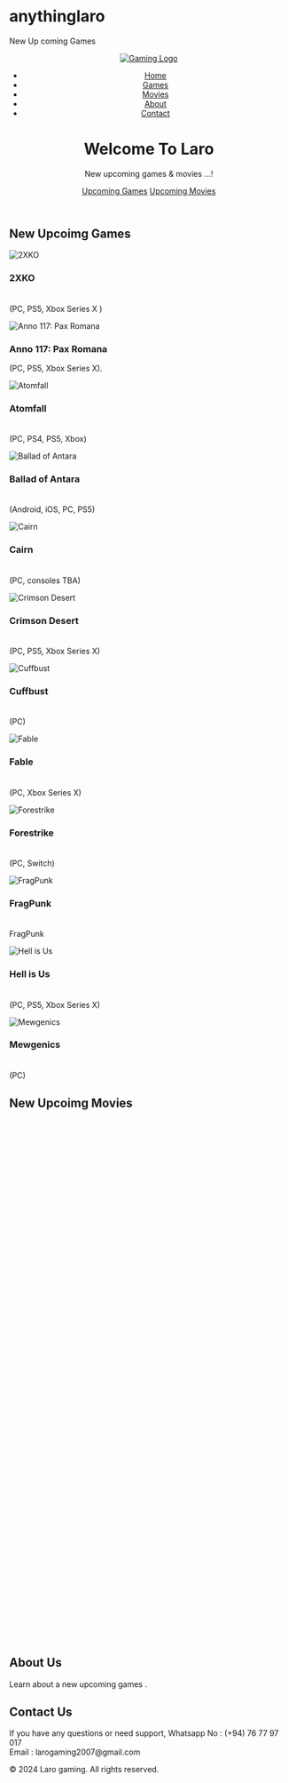 # anythinglaro
New Up coming Games
<!DOCTYPE html>
<html lang="en">
<head>
    <meta charset="UTF-8">
    <meta name="viewport" content="width=device-width, initial-scale=1.0">
    <title>LARO | New Upcoming Games & Movies</title>
    <link rel="stylesheet" href=".css"> <!-- Link to the CSS file -->
</head>
<body>
    <header>
        <nav class="navbar">
            <div class="container">
                <a href="#" class="logo">
                    <img src="Halo Logo 1.jpg" alt="Gaming Logo"> <!-- Replace with your logo -->
                </a>
                <ul class="nav-links">
                    <li><a href="#home">Home</a></li>
                    <li><a href="#games">Games</a></li>
                    <li><a href="#movies">Movies</a></li>
                    <li><a href="#about">About</a></li>
                    <li><a href="#contact">Contact</a></li>
                </ul>
            </div>
        </nav>
        <div class="hero">
            <h1>Welcome To Laro</h1>
            <p>New upcoming games & movies ...!</p>
            <a href="#games" class="cta-button">Upcoming Games</a>
            <a href="#movies" class="cta-button">Upcoming Movies</a>
        </div>
    </header>
    <main>
        <section id="games" class="games-section">
            <div class="container">
                <h2>New Upcoimg Games</h2>
                <div class="game-card">
                    <img src="2XKO.webp" alt="2XKO"> 
                    <h3>2XKO <br> <br> </h3>
                    <p> (PC, PS5, Xbox Series X )</p>
                </div>
                <div class="game-card">
                    <img src="Anno 117 Pax Romana.jpg" alt="Anno 117: Pax Romana">
                    <h3>Anno 117: Pax Romana</h3>
                    <p>(PC, PS5, Xbox Series X).</p>
                </div>
                <div class="game-card">
                    <img src="Atomfall.webp" alt="Atomfall ">
                    <h3>Atomfall <br> <br></h3>
                    <p>(PC, PS4, PS5, Xbox)</p>
                </div>
                <div class="game-card">
                    <img src="Ballad of Antara.jpg" alt="Ballad of Antara">
                    <h3>Ballad of Antara<br> <br></h3>
                    <p>(Android, iOS, PC, PS5)</p>
                </div>
                <div class="game-card">
                    <img src="Cairn.jpg" alt="Cairn">
                    <h3>Cairn<br> <br></h3>
                    <p>(PC, consoles TBA)</p>
                </div>
                <div class="game-card">
                    <img src="Crimson Desert.jpg" alt="Crimson Desert">
                    <h3>Crimson Desert <br> <br></h3>
                    <p> (PC, PS5, Xbox Series X)</p>
                </div>
                <div class="game-card">
                    <img src="Cuffbust.webp" alt="Cuffbust">
                    <h3>Cuffbust <br> <br></h3>
                    <p>(PC)</p>
                </div>
                <div class="game-card">
                    <img src="Fable.jpg" alt="Fable">
                    <h3>Fable <br> <br></h3>
                    <p> (PC, Xbox Series X)</p>
                </div>
                <div class="game-card">
                    <img src="Forestrike.jpg" alt="Forestrike">
                    <h3>Forestrike <br> <br></h3>
                    <p>(PC, Switch)</p>
                </div>
                <div class="game-card">
                    <img src="FragPunk.jpg" alt="FragPunk">
                    <h3>FragPunk <br> <br></h3>
                    <p>FragPunk</p>
                </div>
                <div class="game-card">
                    <img src="Hell is Us.jpeg" alt="Hell is Us">
                    <h3>Hell is Us <br> <br></h3>
                    <p>(PC, PS5, Xbox Series X)</p>
                </div>
                <div class="game-card">
                    <img src="Mewgenics.webp" alt="Mewgenics">
                    <h3>Mewgenics <br> <br></h3>
                    <p>(PC)</p>
            </div>
        </section>
        <main>
            <section id="movies" class="movies-section">
                <div class="container">
                    <h2>New Upcoimg Movies</h2>
                </div>
                <div class="game-card">
                    <img src="" alt=""> 
                    <h3> <br> <br> </h3>
                    <p> </p>
                </div>
                <div class="game-card">
                    <img src="" alt=""> 
                    <h3> <br> <br> </h3>
                    <p> </p>
                </div>
                <div class="game-card">
                    <img src="" alt=""> 
                    <h3> <br> <br> </h3>
                    <p> </p>
                </div>
                <div class="game-card">
                    <img src="" alt=""> 
                    <h3> <br> <br> </h3>
                    <p> </p>
                </div>
                <div class="game-card">
                    <img src="" alt=""> 
                    <h3> <br> <br> </h3>
                    <p> </p>
                </div>
                <div class="game-card">
                    <img src="" alt=""> 
                    <h3> <br> <br> </h3>
                    <p> </p>
                </div>
                <div class="game-card">
                    <img src="" alt=""> 
                    <h3> <br> <br> </h3>
                    <p> </p>
                </div>
                <div class="game-card">
                    <img src="" alt=""> 
                    <h3> <br> <br> </h3>
                    <p> </p>
                </div>
                <div class="game-card">
                    <img src="" alt=""> 
                    <h3> <br> <br> </h3>
                    <p> </p>
                </div>
                <div class="game-card">
                    <img src="" alt=""> 
                    <h3> <br> <br> </h3>
                    <p> </p>
                </div>
                <div class="game-card">
                    <img src="" alt=""> 
                    <h3> <br> <br> </h3>
                    <p> </p>
                </div>
                <div class="game-card">
                    <img src="" alt=""> 
                    <h3> <br> <br> </h3>
                    <p> </p>
                </div>
            </section>
        <main>
        <section id="about" class="about-section">
            <div class="container">
                <h2>About Us</h2>
                <p>Learn about a new upcoming games .</p>
            </div>
        </section>
        <section id="contact" class="contact-section">
            <div class="container">
                <h2>Contact Us</h2>
                <p>If you have any questions or need support, Whatsapp No : (+94) 76 77 97 017 <br> Email : larogaming2007@gmail.com</p>
            </div>
        </section>
    </main>
    <footer>
        <div class="container">
            <p>&copy; 2024 Laro gaming. All rights reserved.</p>
        </div>
    </footer>
    <script src=".js"></script>
</body>
</html>

